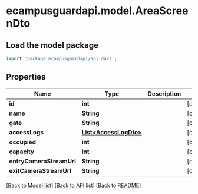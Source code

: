 # ecampusguardapi.model.AreaScreenDto

## Load the model package
```dart
import 'package:ecampusguardapi/api.dart';
```

## Properties
Name | Type | Description | Notes
------------ | ------------- | ------------- | -------------
**id** | **int** |  | [optional] 
**name** | **String** |  | [optional] 
**gate** | **String** |  | [optional] 
**accessLogs** | [**List&lt;AccessLogDto&gt;**](AccessLogDto.md) |  | [optional] 
**occupied** | **int** |  | [optional] 
**capacity** | **int** |  | [optional] 
**entryCameraStreamUrl** | **String** |  | [optional] 
**exitCameraStreamUrl** | **String** |  | [optional] 

[[Back to Model list]](../README.md#documentation-for-models) [[Back to API list]](../README.md#documentation-for-api-endpoints) [[Back to README]](../README.md)


